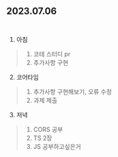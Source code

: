 ## 2023.07.06<br/><br/>


1. 아침
>1. 코테 스터디 pr
>2. 추가사항 구현

2. 코어타임
 >1. 추가사항 구현해보기, 오류 수정
 >2. 과제 제출

3. 저녁
> 1. CORS 공부
> 2. TS 2장
> 3. JS 공부하고싶은거
## 
